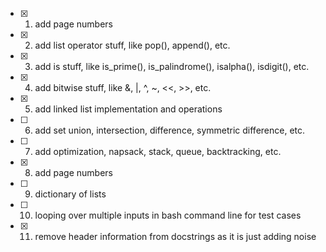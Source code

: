 - [X] 1. add page numbers
- [X] 2. add list operator stuff, like pop(), append(), etc.
- [X] 3. add is stuff, like is_prime(), is_palindrome(), isalpha(), isdigit(), etc.
- [X] 4. add bitwise stuff, like &, |, ^, ~, <<, >>, etc.
- [X] 5. add linked list implementation and operations
- [ ] 6. add set union, intersection, difference, symmetric difference, etc.
- [ ] 7. add optimization, napsack, stack, queue, backtracking, etc.
- [X] 8. add page numbers
- [ ] 9. dictionary of lists
- [ ] 10. looping over multiple inputs in bash command line for test cases
- [X] 11. remove header information from docstrings as it is just adding noise